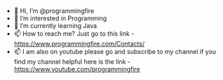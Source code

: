 - 👋 Hi, I’m @programmingfire
- 👀 I’m interested in Programming
- 🌱 I’m currently learning Java
- 📫 How to reach me? Just go to this link - https://www.programmingfire.com/Contacts/
- 📫 I am also on youtube please go and subscribe to my channel if you find my channel helpful here is the link - https://www.youtube.com/programmingfire

<!---
programmingfire/programmingfire is a ✨ special ✨ repository because its `README.md` (this file) appears on your GitHub profile.
You can click the Preview link to take a look at your changes.
--->

